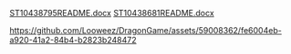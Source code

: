 [ST10438795README.docx](https://github.com/Looweez/DragonGame/files/14957646/ST10438795README.docx)
[ST10438681README.docx](https://github.com/Looweez/DragonGame/files/14958211/ST10438681README.docx)


https://github.com/Looweez/DragonGame/assets/59008362/fe6004eb-a920-41a2-84b4-b2823b248472

